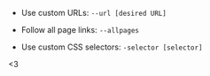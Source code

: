 - Use custom URLs: 
`--url [desired URL]`

- Follow all page links:
`--allpages`

- Use custom CSS selectors:
`-selector [selector]`

<3
